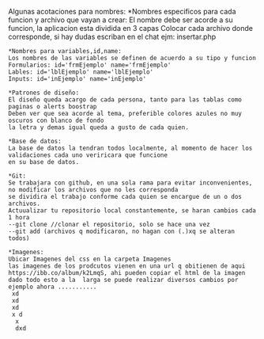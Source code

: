 Algunas acotaciones para nombres:
    *Nombres especificos para cada funcion y archivo que vayan a crear:
    El nombre debe ser acorde a su funcion, la aplicacion esta dividida en 3 capas
    Colocar cada archivo donde corresponde, si hay dudas escriban en el chat
    ejm: insertar.php

    *Nombres para variables,id,name:
    Los nombres de las variables se definen de acuerdo a su tipo y funcion
    Formularios: id='frmEjemplo' name='frmEjemplo'
    Lables: id='lblEjemplo' name='lblEjemplo'
    Inputs: id='inEjemplo' name='inEjemplo'

    *Patrones de diseño:
    El diseño queda acargo de cada persona, tanto para las tablas como paginas o alerts boostrap
    Deben ver que sea acorde al tema, preferible colores azules no muy oscuros con blanco de fondo
    la letra y demas igual queda a gusto de cada quien.

    *Base de datos:
    La base de datos la tendran todos localmente, al momento de hacer los validaciones cada uno veriricara que funcione
    en su base de datos.

    *Git:
    Se trabajara con github, en una sola rama para evitar inconvenientes, no modificar los archivos que no les corresponda
    se dividira el trabajo conforme cada quien se encargue de un o dos archivos.
    Actuualizar tu repositorio local constantemente, se haran cambios cada 1 hora
    --git clone //clonar el repositorio, solo se hace una vez
    --git add (archivos q modificaron, no hagan con (.)xq se alteran todos)

    *Imagenes:
    Ubicar Imagenes del css en la carpeta Imagenes
    las imagenes de los prodcutos vienen en una url q obitienen de aqui https://ibb.co/album/k2LmqS, ahi pueden copiar el html de la imagen
    dado todo esto a la  larga se puede realizar diversos cambios por ejemplo ahora ...........
     xd 
     xd 
     xd
     x d
      x
      dxd
      
